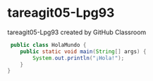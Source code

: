 # tareagit05-Lpg93
tareagit05-Lpg93 created by GitHub Classroom

```java
 public class HolaMundo {
    public static void main(String[] args) {
        System.out.println("¡Hola!");
    }
}
```
